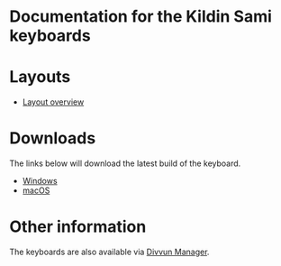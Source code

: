 # Documentation for the Kildin Sami keyboards


# Layouts

-   [Layout overview](layout.html)

# Downloads

The links below will download the latest build of the keyboard.

- [Windows](https://pahkat.uit.no/main/download/keyboard-sjd?platform=windows&channel=nightly)
- [macOS](https://pahkat.uit.no/main/download/keyboard-sjd?platform=macos&channel=nightly)

# Other information

The keyboards are also available via [Divvun Manager](https://divvun.no/).
